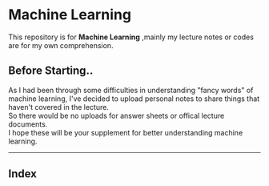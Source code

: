 # Machine Learning
This repository is for **Machine Learning**  ,mainly my lecture notes or codes are for my own comprehension.

## Before Starting..
As I had been through some difficulties in understanding "fancy words" of machine learning, I've decided to upload personal notes to share things that haven't covered in the lecture.  
So there would be no uploads for answer sheets or offical lecture documents.  
I hope these will be your supplement for better understanding machine learning.  

---
## Index
